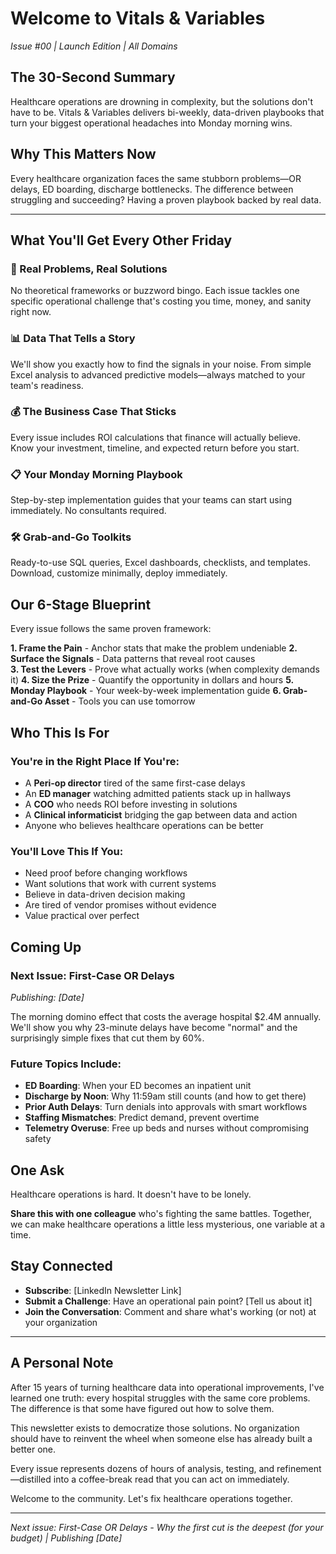 # Welcome to Vitals & Variables

*Issue #00 | Launch Edition | All Domains*

## The 30-Second Summary

Healthcare operations are drowning in complexity, but the solutions don't have to be. Vitals & Variables delivers bi-weekly, data-driven playbooks that turn your biggest operational headaches into Monday morning wins.

## Why This Matters Now

Every healthcare organization faces the same stubborn problems—OR delays, ED boarding, discharge bottlenecks. The difference between struggling and succeeding? Having a proven playbook backed by real data.

---

## What You'll Get Every Other Friday

### 🎯 Real Problems, Real Solutions
No theoretical frameworks or buzzword bingo. Each issue tackles one specific operational challenge that's costing you time, money, and sanity right now.

### 📊 Data That Tells a Story
We'll show you exactly how to find the signals in your noise. From simple Excel analysis to advanced predictive models—always matched to your team's readiness.

### 💰 The Business Case That Sticks
Every issue includes ROI calculations that finance will actually believe. Know your investment, timeline, and expected return before you start.

### 📋 Your Monday Morning Playbook
Step-by-step implementation guides that your teams can start using immediately. No consultants required.

### 🛠️ Grab-and-Go Toolkits
Ready-to-use SQL queries, Excel dashboards, checklists, and templates. Download, customize minimally, deploy immediately.

## Our 6-Stage Blueprint

Every issue follows the same proven framework:

**1. Frame the Pain** - Anchor stats that make the problem undeniable
**2. Surface the Signals** - Data patterns that reveal root causes  
**3. Test the Levers** - Prove what actually works (when complexity demands it)
**4. Size the Prize** - Quantify the opportunity in dollars and hours
**5. Monday Playbook** - Your week-by-week implementation guide
**6. Grab-and-Go Asset** - Tools you can use tomorrow

## Who This Is For

### You're in the Right Place If You're:
- A **Peri-op director** tired of the same first-case delays
- An **ED manager** watching admitted patients stack up in hallways
- A **COO** who needs ROI before investing in solutions
- A **Clinical informaticist** bridging the gap between data and action
- Anyone who believes healthcare operations can be better

### You'll Love This If You:
- Need proof before changing workflows
- Want solutions that work with current systems
- Believe in data-driven decision making
- Are tired of vendor promises without evidence
- Value practical over perfect

## Coming Up

### Next Issue: First-Case OR Delays
*Publishing: [Date]*

The morning domino effect that costs the average hospital $2.4M annually. We'll show you why 23-minute delays have become "normal" and the surprisingly simple fixes that cut them by 60%.

### Future Topics Include:
- **ED Boarding**: When your ED becomes an inpatient unit
- **Discharge by Noon**: Why 11:59am still counts (and how to get there)
- **Prior Auth Delays**: Turn denials into approvals with smart workflows
- **Staffing Mismatches**: Predict demand, prevent overtime
- **Telemetry Overuse**: Free up beds and nurses without compromising safety

## One Ask

Healthcare operations is hard. It doesn't have to be lonely. 

**Share this with one colleague** who's fighting the same battles. Together, we can make healthcare operations a little less mysterious, one variable at a time.

## Stay Connected

- **Subscribe**: [LinkedIn Newsletter Link]
- **Submit a Challenge**: Have an operational pain point? [Tell us about it]
- **Join the Conversation**: Comment and share what's working (or not) at your organization

---

## A Personal Note

After 15 years of turning healthcare data into operational improvements, I've learned one truth: every hospital struggles with the same core problems. The difference is that some have figured out how to solve them.

This newsletter exists to democratize those solutions. No organization should have to reinvent the wheel when someone else has already built a better one.

Every issue represents dozens of hours of analysis, testing, and refinement—distilled into a coffee-break read that you can act on immediately.

Welcome to the community. Let's fix healthcare operations together.

---

*Next issue: First-Case OR Delays - Why the first cut is the deepest (for your budget) | Publishing [Date]*